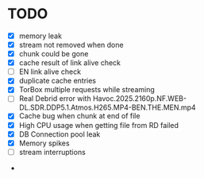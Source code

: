 # TODO

- [x] memory leak
- [x] stream not removed when done
- [x] chunk could be gone
- [x] cache result of link alive check
- [ ] EN link alive check
- [x] duplicate cache entries
- [x] TorBox multiple requests while streaming
- [ ] Real Debrid error with Havoc.2025.2160p.NF.WEB-DL.SDR.DDP5.1.Atmos.H265.MP4-BEN.THE.MEN.mp4
- [x] Cache bug when chunk at end of file
- [x] High CPU usage when getting file from RD failed
- [x] DB Connection pool leak
- [x] Memory spikes
- [ ] stream interruptions
- 
